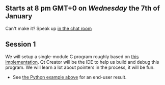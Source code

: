 ## Starts at 8 pm GMT+0 on *Wednesday* the 7th of January

Can't make it? Speak up [in the chat room](https://gitter.im/learnclang/general)

## Session 1

We will setup a single-module C program roughly based on [this implementation](http://rosettacode.org/wiki/Rock-paper-scissors#C). Qt Creator will be the IDE to help us build and debug this program. We will learn a lot about pointers in the process, it will be fun.

- See [the Python example above][impl] for an end-user result.

[impl]: https://github.com/learnclang/screencast-1-rps/blob/master/src/python/rps.py
